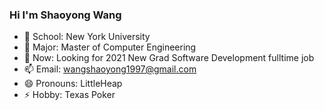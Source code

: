 <!--
**LittleHeap/LittleHeap** is a ✨ _special_ ✨ repository because its `README.md` (this file) appears on your GitHub profile.

Here are some ideas to get you started:

- 🔭 I’m currently working on ...
- 🌱 I’m currently learning ...
- 👯 I’m looking to collaborate on ...
- 🤔 I’m looking for help with ...
- 💬 Ask me about ...
- 📫 How to reach me: ...
- 😄 Pronouns: ...
- ⚡ Fun fact: ...
-->

### Hi I'm Shaoyong Wang

- 🔭 School: New York University
- 🌱 Major: Master of Computer Engineering
- 🤔 Now: Looking for 2021 New Grad Software Development fulltime job
- 📫 Email: wangshaoyong1997@gmail.com
- 😄 Pronouns: LittleHeap
- ⚡ Hobby: Texas Poker
